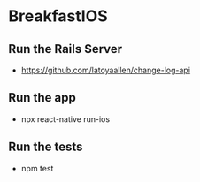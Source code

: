 # BreakfastIOS

## Run the Rails Server
* https://github.com/latoyaallen/change-log-api

## Run the app
* npx react-native run-ios

## Run the tests
* npm test
